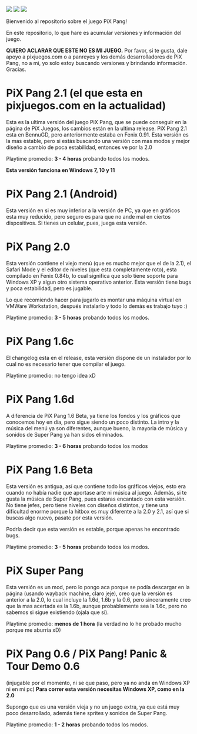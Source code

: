 ![](https://img.shields.io/github/downloads/tomiiiiiiiii/pixpang/total) ![](https://img.shields.io/github/last-commit/tomiiiiiiiii/pixpang) ![](https://img.shields.io/github/release-date/tomiiiiiiiii/pixpang)

Bienvenido al repositorio sobre el juego PiX Pang!

En este repositorio, lo que hare es acumular versiones y información del juego.

**QUIERO ACLARAR QUE ESTE NO ES MI JUEGO.** Por favor, si te gusta, dale apoyo a pixjuegos.com o a panreyes y los demás desarrolladores de PiX Pang, no a mi, yo solo estoy buscando versiones y brindando información. Gracias.


# PiX Pang 2.1 (el que esta en pixjuegos.com en la actualidad)
Esta es la ultima versión del juego PiX Pang, que se puede conseguir en la página de PiX Juegos, los cambios están en la ultima release.
PiX Pang 2.1 esta en BennuGD, pero anteriormente estaba en Fenix 0.91. Esta versión es la mas estable, pero si estás buscando una versión con mas modos y mejor diseño a cambio de poca estabilidad, entonces ve por la 2.0

Playtime promedio: **3 - 4 horas** probando todos los modos.

**Esta versión funciona en Windows 7, 10 y 11**

# PiX Pang 2.1 (Android)

Esta versión en si es muy inferior a la versión de PC, ya que en gráficos esta muy reducido, pero seguro es para que no ande mal en ciertos dispositivos.
Si tienes un celular, pues, juega esta versión.

# PiX Pang 2.0
Esta versión contiene el viejo menú (que es mucho mejor que el de la 2.1), el Safari Mode y el editor de niveles (que esta completamente roto), esta compilado en Fenix 0.84b, lo cual significa que solo tiene soporte para Windows XP y algun otro sistema operativo anterior. Esta versión tiene bugs y poca estabilidad, pero es jugable.

Lo que recomiendo hacer para jugarlo es montar una máquina virtual en VMWare Workstation, después instalarlo y todo lo demás es trabajo tuyo :)

Playtime promedio: **3 - 5 horas** probando todos los modos.

# PiX Pang 1.6c
El changelog esta en el release, esta versión dispone de un instalador por lo cual no es necesario tener que compilar el juego.

Playtime promedio: no tengo idea xD

# PiX Pang 1.6d
A diferencia de PiX Pang 1.6 Beta, ya tiene los fondos y los gráficos que conocemos hoy en día, pero sigue siendo un poco distinto.
La intro y la música del menú ya son diferentes, aunque bueno, la mayoria de música y sonidos de Super Pang ya han sidos eliminados.

Playtime promedio: **3 - 6 horas** probando todos los modos

# PiX Pang 1.6 Beta
Esta versión es antigua, así que contiene todo los gráficos viejos, esto era cuando no había nadie que aportase arte ni música al juego.
Además, si te gusta la música de Super Pang, pues estaras encantado con esta versión.
No tiene jefes, pero tiene niveles con diseños distintos, y tiene una dificultad enorme porque la hitbox es muy diferente a la 2.0 y 2.1, así que si buscas algo nuevo, pasate por esta versión.

Podría decir que esta versión es estable, porque apenas he encontrado bugs.

Playtime promedio: **3 - 5 horas** probando todos los modos.

# PiX Super Pang
Esta versión es un mod, pero lo pongo aca porque se podía descargar en la página (usando wayback machine, claro jeje), creo que la versión es anterior a la 2.0, lo cual incluye la 1.6d, 1.6b y la 0.6, pero sinceramente creo que la mas acertada es la 1.6b, aunque probablemente sea la 1.6c, pero no sabemos si sigue existiendo (ojala que si).

Playtime promedio: **menos de 1 hora** (la verdad no lo he probado mucho porque me aburria xD)


# PiX Pang 0.6 / PiX Pang! Panic & Tour Demo 0.6
(injugable por el momento, ni se que paso, pero ya no anda en Windows XP ni en mi pc)
**Para correr esta versión necesitas Windows XP, como en la 2.0**

Supongo que es una versión vieja y no un juego extra, ya que está muy poco desarrollado, además tiene sprites y sonidos de Super Pang.

Playtime promedio: **1 - 2 horas** probando todos los modos.
